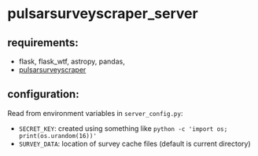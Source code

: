 # pulsarsurveyscraper_server

## requirements:
* flask, flask_wtf, astropy, pandas, 
* [pulsarsurveyscraper](https://github.com/dlakaplan/pulsarsurveyscraper)

## configuration:
Read from environment variables in `server_config.py`:
* `SECRET_KEY`: created using something like `python -c 'import os; print(os.urandom(16))'`
* `SURVEY_DATA`: location of survey cache files (default is current directory)
